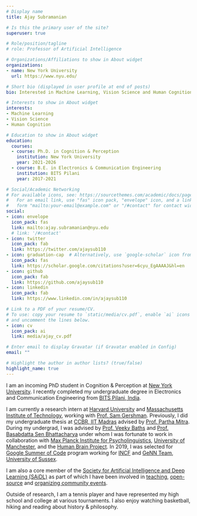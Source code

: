 ```yaml
---
# Display name
title: Ajay Subramanian

# Is this the primary user of the site?
superuser: true

# Role/position/tagline
# role: Professor of Artificial Intelligence

# Organizations/Affiliations to show in About widget
organizations:
- name: New York University
  url: https://www.nyu.edu/

# Short bio (displayed in user profile at end of posts)
bio: Interested in Machine Learning, Vision Science and Human Cognition

# Interests to show in About widget
interests:
- Machine Learning
- Vision Science
- Human Cognition

# Education to show in About widget
education:
  courses:
  - course: Ph.D. in Cognition & Perception
    institution: New York University
    year: 2021-2026
  - course: B.E. in Electronics & Communication Engineering
    institution: BITS Pilani
    year: 2017-2021

# Social/Academic Networking
# For available icons, see: https://sourcethemes.com/academic/docs/page-builder/#icons
#   For an email link, use "fas" icon pack, "envelope" icon, and a link in the
#   form "mailto:your-email@example.com" or "/#contact" for contact widget.
social:
- icon: envelope
  icon_pack: fas
  link: mailto:ajay.subramanian@nyu.edu
  # link: '/#contact'
- icon: twitter
  icon_pack: fab
  link: https://twitter.com/ajaysub110
- icon: graduation-cap  # Alternatively, use `google-scholar` icon from `ai` icon pack
  icon_pack: fas
  link: https://scholar.google.com/citations?user=6cyu_EgAAAAJ&hl=en
- icon: github
  icon_pack: fab
  link: https://github.com/ajaysub110
- icon: linkedin
  icon_pack: fab
  link: https://www.linkedin.com/in/ajaysub110

# Link to a PDF of your resume/CV.
# To use: copy your resume to `static/media/cv.pdf`, enable `ai` icons in `params.toml`, 
# and uncomment the lines below.
- icon: cv
  icon_pack: ai
  link: media/ajay_cv.pdf

# Enter email to display Gravatar (if Gravatar enabled in Config)
email: ""

# Highlight the author in author lists? (true/false)
highlight_name: true
---
```


I am an incoming PhD student in Cognition & Perception at [New York University](https://www.nyu.edu/). I recently completed my undergraduate degree in Electronics and Communication Engineering from [BITS Pilani, India](https://www.bits-pilani.ac.in/).

I am currently a research intern at [Harvard University](https://www.harvard.edu/) and [Massachusetts Institute of Technology](https://www.mit.edu/), working with [Prof. Sam Gershman](https://gershmanlab.com/). Previously, I did my undergraduate thesis at [CCBR, IIT Madras](https://ccbr.iitmadras.in/) advised by [Prof. Partha Mitra](https://www.cshl.edu/research/faculty-staff/partha-mitra/). During my undergrad, I was advised by [Prof. Veeky Baths](https://universe.bits-pilani.ac.in/goa/veeky/profile) and [Prof. Basabdatta Sen Bhattacharya](https://www.bits-pilani.ac.in/goa/basabdattab/profile) under whom I was fortunate to work in collaboration with [Max Planck Institute for Psycholinguistics](https://www.mpi.nl/), [University of Manchester](https://www.manchester.ac.uk/), and the [Human Brain Project](https://www.humanbrainproject.eu/en/). In 2019, I was selected for [Google Summer of Code](https://summerofcode.withgoogle.com/) program working for [INCF](https://www.incf.org/) and [GeNN Team, University of Sussex](https://github.com/genn-team).

I am also a core member of the [Society for Artificial Intelligence and Deep Learning (SAiDL)](https://www.saidl.in/) as part of which I have been involved in [teaching](https://github.com/SforAiDl/Deep-Learning-TIP), [open-source](https://github.com/SforAiDl/genrl) and [organizing community events](https://sites.google.com/view/aisymposium2020/home).

Outside of research, I am a tennis player and have represented my high school and college at various tournaments. I also enjoy watching basketball, hiking and reading about history & philosophy.
